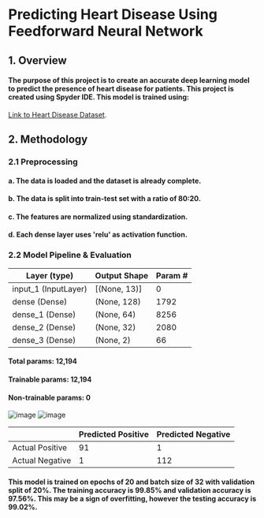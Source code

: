 # **Predicting Heart Disease Using Feedforward Neural Network**
## **1. Overview**
#### The purpose of this project is to create an accurate deep learning model to predict the presence of heart disease for patients. This project is created using Spyder IDE. This model is trained using:
[Link to Heart Disease Dataset](https://www.kaggle.com/datasets/johnsmith88/heart-disease-dataset).

## **2. Methodology**
### 2.1 Preprocessing
#### a. The data is loaded and the dataset is already complete.
#### b. The data is split into train-test set with a ratio of 80:20.
#### c. The features are normalized using standardization.
#### d. Each dense layer uses 'relu' as activation function.

### 2.2 Model Pipeline & Evaluation

 | Layer (type) | Output Shape | Param # |
 | --- | --- | --- |
 | input_1 (InputLayer) | [(None, 13)] | 0 |                                                                
 | dense (Dense) | (None, 128) | 1792 |   
 | dense_1 (Dense) | (None, 64) | 8256 |
 | dense_2 (Dense) | (None, 32) | 2080 |
 | dense_3 (Dense) | (None, 2) | 66 |

#### Total params: 12,194
#### Trainable params: 12,194
#### Non-trainable params: 0

![image](https://user-images.githubusercontent.com/82880708/180780568-3232e302-7300-4477-84f6-421261d7e5be.png)
![image](https://user-images.githubusercontent.com/82880708/180780586-4df02159-a186-4796-846b-8fbf06e8a076.png)

||Predicted Positive|Predicted Negative|
|---|---|---|
|Actual Positive|91|1|
|Actual Negative|1|112|

#### This model is trained on epochs of 20 and batch size of 32 with validation split of 20%. The training accuracy is 99.85% and validation accuracy is 97.56%. This may be a sign of overfitting, however the testing accuracy is 99.02%.
